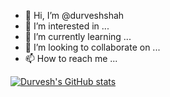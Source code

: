 - 👋 Hi, I’m @durveshshah
- 👀 I’m interested in ...
- 🌱 I’m currently learning ...
- 💞️ I’m looking to collaborate on ...
- 📫 How to reach me ...


[![Durvesh's GitHub stats](https://github-readme-stats.vercel.app/api?username=durveshshah)](https://github.com/anuraghazra/github-readme-stats)


<!---
durveshshah/durveshshah is a ✨ special ✨ repository because its `README.md` (this file) appears on your GitHub profile.
You can click the Preview link to take a look at your changes.
--->
